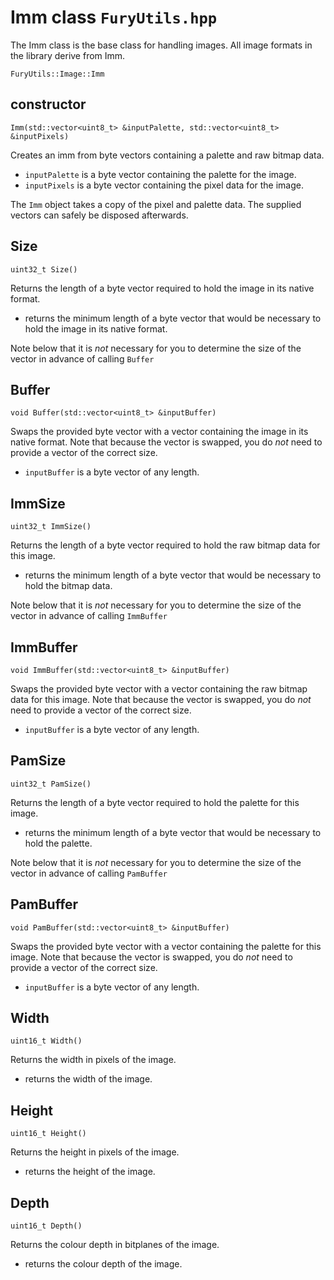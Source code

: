 # Imm class `FuryUtils.hpp`

The Imm class is the base class for handling images. All image formats in the library derive from Imm.

`FuryUtils::Image::Imm`

## constructor

`Imm(std::vector<uint8_t> &inputPalette, std::vector<uint8_t> &inputPixels)`

Creates an imm from byte vectors containing a palette and raw bitmap data.

- `inputPalette` is a byte vector containing the palette for the image.
- `inputPixels` is a byte vector containing the pixel data for the image.

The `Imm` object takes a copy of the pixel and palette data. The supplied vectors can safely be disposed afterwards.

## Size

`uint32_t Size()`

Returns the length of a byte vector required to hold the image in its native format.

- returns the minimum length of a byte vector that would be necessary to hold the image in its native format.

Note below that it is *not* necessary for you to determine the size of the vector in advance of calling `Buffer`

## Buffer

`void Buffer(std::vector<uint8_t> &inputBuffer)`

Swaps the provided byte vector with a vector containing the image in its native format. Note that because the vector is swapped, you
do *not* need to provide a vector of the correct size.

- `inputBuffer` is a byte vector of any length.

## ImmSize

`uint32_t ImmSize()`

Returns the length of a byte vector required to hold the raw bitmap data for this image.

- returns the minimum length of a byte vector that would be necessary to hold the bitmap data.

Note below that it is *not* necessary for you to determine the size of the vector in advance of calling `ImmBuffer`

## ImmBuffer

`void ImmBuffer(std::vector<uint8_t> &inputBuffer)`

Swaps the provided byte vector with a vector containing the raw bitmap data for this image. Note that because the vector is swapped, you
do *not* need to provide a vector of the correct size.

- `inputBuffer` is a byte vector of any length.
 
## PamSize

`uint32_t PamSize()`

Returns the length of a byte vector required to hold the palette for this image.

- returns the minimum length of a byte vector that would be necessary to hold the palette.

Note below that it is *not* necessary for you to determine the size of the vector in advance of calling `PamBuffer`

## PamBuffer

`void PamBuffer(std::vector<uint8_t> &inputBuffer)`

Swaps the provided byte vector with a vector containing the palette for this image. Note that because the vector is swapped, you
do *not* need to provide a vector of the correct size.

- `inputBuffer` is a byte vector of any length.

## Width

`uint16_t Width()`

Returns the width in pixels of the image.

- returns the width of the image. 

## Height

`uint16_t Height()`

Returns the height in pixels of the image.

- returns the height of the image. 

## Depth

`uint16_t Depth()`

Returns the colour depth in bitplanes of the image.

- returns the colour depth of the image. 
